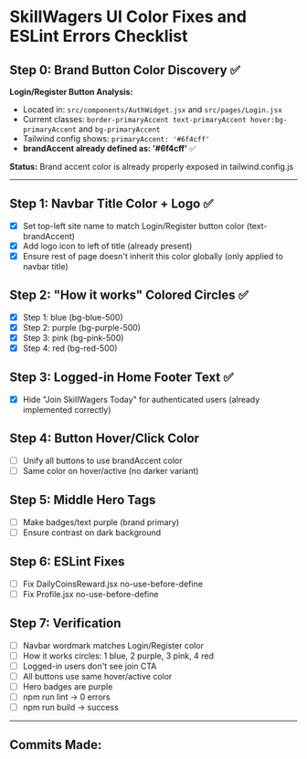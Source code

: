 # SkillWagers UI Color Fixes and ESLint Errors Checklist

## Step 0: Brand Button Color Discovery ✅
**Login/Register Button Analysis:**
- Located in: `src/components/AuthWidget.jsx` and `src/pages/Login.jsx`
- Current classes: `border-primaryAccent text-primaryAccent hover:bg-primaryAccent` and `bg-primaryAccent`
- Tailwind config shows: `primaryAccent: '#6f4cff'` 
- **brandAccent already defined as: '#6f4cff'** ✅

**Status:** Brand accent color is already properly exposed in tailwind.config.js

---

## Step 1: Navbar Title Color + Logo ✅
- [x] Set top-left site name to match Login/Register button color (text-brandAccent)
- [x] Add logo icon to left of title (already present)
- [x] Ensure rest of page doesn't inherit this color globally (only applied to navbar title)

## Step 2: "How it works" Colored Circles ✅
- [x] Step 1: blue (bg-blue-500)
- [x] Step 2: purple (bg-purple-500)
- [x] Step 3: pink (bg-pink-500)
- [x] Step 4: red (bg-red-500)

## Step 3: Logged-in Home Footer Text ✅
- [x] Hide "Join SkillWagers Today" for authenticated users (already implemented correctly)

## Step 4: Button Hover/Click Color
- [ ] Unify all buttons to use brandAccent color
- [ ] Same color on hover/active (no darker variant)

## Step 5: Middle Hero Tags
- [ ] Make badges/text purple (brand primary)
- [ ] Ensure contrast on dark background

## Step 6: ESLint Fixes
- [ ] Fix DailyCoinsReward.jsx no-use-before-define
- [ ] Fix Profile.jsx no-use-before-define

## Step 7: Verification
- [ ] Navbar wordmark matches Login/Register color
- [ ] How it works circles: 1 blue, 2 purple, 3 pink, 4 red
- [ ] Logged-in users don't see join CTA
- [ ] All buttons use same hover/active color
- [ ] Hero badges are purple
- [ ] npm run lint → 0 errors
- [ ] npm run build → success

---

## Commits Made:
